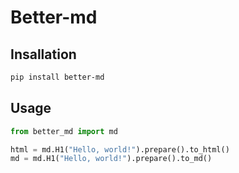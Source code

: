 # Better-md

## Insallation

```bash
pip install better-md
```

## Usage

```python
from better_md import md

html = md.H1("Hello, world!").prepare().to_html()
md = md.H1("Hello, world!").prepare().to_md()
```
